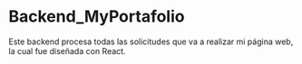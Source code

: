 # Backend_MyPortafolio
Este backend procesa todas las solicitudes que va a realizar mi página web, la cual fue diseñada con React.
